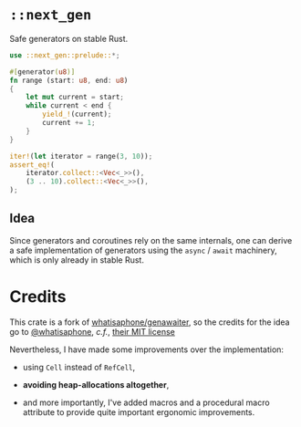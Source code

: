 # `::next_gen`

Safe generators on stable Rust.

```rust
use ::next_gen::prelude::*;

#[generator(u8)]
fn range (start: u8, end: u8)
{
    let mut current = start;
    while current < end {
        yield_!(current);
        current += 1;
    }
}

iter!(let iterator = range(3, 10));
assert_eq!(
    iterator.collect::<Vec<_>>(),
    (3 .. 10).collect::<Vec<_>>(),
);
```

## Idea

Since generators and coroutines rely on the same internals, one can derive a
safe implementation of generators using the `async` / `await` machinery, which
is only already in stable Rust.

# Credits

This crate is a fork of [whatisaphone/genawaiter](
https://github.com/whatisaphone/genawaiter), so the credits for the idea go to
[@whatisaphone](https://github.com/whatisaphone), _c.f._, [their MIT license](
https://github.com/danielhenrymantilla/next-gen-rs/blob/master/LICENSE)

Nevertheless, I have made some improvements over the implementation:

  - using `Cell` instead of `RefCell`,

  - **avoiding heap-allocations altogether**,

  - and more importantly, I've added macros and a procedural macro attribute
    to provide quite important ergonomic improvements.
